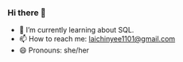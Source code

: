### Hi there 👋

- 🌱 I’m currently learning about SQL.
- 📫 How to reach me: laichinyee1101@gmail.com
- 😄 Pronouns: she/her


<!--
**chinyee8/chinyee8** is a ✨ _special_ ✨ repository because its `README.md` (this file) appears on your GitHub profile.

Here are some ideas to get you started:


-->

